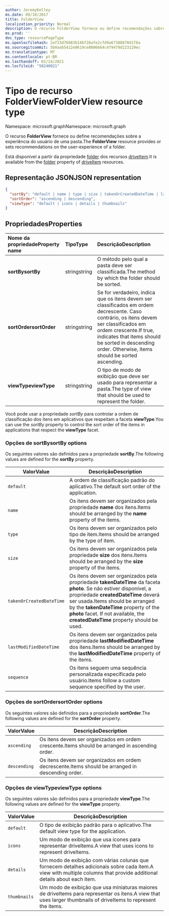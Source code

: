 ```yaml
---
author: JeremyKelley
ms.date: 09/10/2017
title: FolderView
localization_priority: Normal
description: O recurso FolderView fornece ou define recomendações sobre a experiência do usuário de uma pasta.
ms.prod: ''
doc_type: resourcePageType
ms.openlocfilehash: 2af23d76083b14bf26afe2cfd9a67388870d1f8a
ms.sourcegitcommit: 5b0aab5422e0619ce8806664c479479d223129ec
ms.translationtype: MT
ms.contentlocale: pt-BR
ms.lasthandoff: 02/14/2021
ms.locfileid: "50240021"
---
```

# <a name="folderview-resource-type"></a><span data-ttu-id="db788-103">Tipo de recurso FolderView</span><span class="sxs-lookup"><span data-stu-id="db788-103">FolderView resource type</span></span>

<span data-ttu-id="db788-104">Namespace: microsoft.graph</span><span class="sxs-lookup"><span data-stu-id="db788-104">Namespace: microsoft.graph</span></span>

<span data-ttu-id="db788-105">O recurso **FolderView** fornece ou define recomendações sobre a experiência do usuário de uma pasta.</span><span class="sxs-lookup"><span data-stu-id="db788-105">The **FolderView** resource provides or sets recommendations on the user-experience of a folder.</span></span>

<span data-ttu-id="db788-106">Está disponível a partir da propriedade [folder][folder-facet] dos recursos [driveItem][item-resource].</span><span class="sxs-lookup"><span data-stu-id="db788-106">It is available from the [folder][folder-facet] property of [driveItem][item-resource] resources.</span></span>

## <a name="json-representation"></a><span data-ttu-id="db788-107">Representação JSON</span><span class="sxs-lookup"><span data-stu-id="db788-107">JSON representation</span></span>

<!-- { "blockType": "resource", "@odata.type": "microsoft.graph.folderView" } -->

```json
{
  "sortBy": "default | name | type | size | takenOrCreatedDateTime | lastModifiedDateTime | sequence",
  "sortOrder": "ascending | descending",
  "viewType": "default | icons | details | thumbnails"
}
```

## <a name="properties"></a><span data-ttu-id="db788-108">Propriedades</span><span class="sxs-lookup"><span data-stu-id="db788-108">Properties</span></span>

| <span data-ttu-id="db788-109">Nome da propriedade</span><span class="sxs-lookup"><span data-stu-id="db788-109">Property name</span></span>         | <span data-ttu-id="db788-110">Tipo</span><span class="sxs-lookup"><span data-stu-id="db788-110">Type</span></span>   | <span data-ttu-id="db788-111">Descrição</span><span class="sxs-lookup"><span data-stu-id="db788-111">Description</span></span>
|:----------------------|:-------|:--------------------------------------------
| <span data-ttu-id="db788-112">**sortBy**</span><span class="sxs-lookup"><span data-stu-id="db788-112">**sortBy**</span></span>            | <span data-ttu-id="db788-113">string</span><span class="sxs-lookup"><span data-stu-id="db788-113">string</span></span> | <span data-ttu-id="db788-114">O método pelo qual a pasta deve ser classificada.</span><span class="sxs-lookup"><span data-stu-id="db788-114">The method by which the folder should be sorted.</span></span>
| <span data-ttu-id="db788-115">**sortOrder**</span><span class="sxs-lookup"><span data-stu-id="db788-115">**sortOrder**</span></span>         | <span data-ttu-id="db788-116">string</span><span class="sxs-lookup"><span data-stu-id="db788-116">string</span></span> | <span data-ttu-id="db788-p101">Se for verdadeiro, indica que os itens devem ser classificados em ordem decrescente. Caso contrário, os itens devem ser classificados em ordem crescente.</span><span class="sxs-lookup"><span data-stu-id="db788-p101">If true, indicates that items should be sorted in descending order. Otherwise, items should be sorted ascending.</span></span>
| <span data-ttu-id="db788-119">**viewType**</span><span class="sxs-lookup"><span data-stu-id="db788-119">**viewType**</span></span>          | <span data-ttu-id="db788-120">string</span><span class="sxs-lookup"><span data-stu-id="db788-120">string</span></span> | <span data-ttu-id="db788-121">O tipo de modo de exibição que deve ser usado para representar a pasta.</span><span class="sxs-lookup"><span data-stu-id="db788-121">The type of view that should be used to represent the folder.</span></span>

<span data-ttu-id="db788-122">Você pode usar a propriedade _sortBy_ para controlar a ordem de classificação dos itens em aplicativos que respeitam a faceta **viewType**.</span><span class="sxs-lookup"><span data-stu-id="db788-122">You can use the _sortBy_ property to control the sort order of the items in applications that respect the **viewType** facet.</span></span>

### <a name="sortby-options"></a><span data-ttu-id="db788-123">Opções de sortBy</span><span class="sxs-lookup"><span data-stu-id="db788-123">sortBy options</span></span>

<span data-ttu-id="db788-124">Os seguintes valores são definidos para a propriedade **sortBy**.</span><span class="sxs-lookup"><span data-stu-id="db788-124">The following values are defined for the **sortBy** property.</span></span>

| <span data-ttu-id="db788-125">Valor</span><span class="sxs-lookup"><span data-stu-id="db788-125">Value</span></span>                    | <span data-ttu-id="db788-126">Descrição</span><span class="sxs-lookup"><span data-stu-id="db788-126">Description</span></span>
| ------------------------ | --------------------------------------------------
| `default`                | <span data-ttu-id="db788-127">A ordem de classificação padrão do aplicativo.</span><span class="sxs-lookup"><span data-stu-id="db788-127">The default sort order of the application.</span></span>
| `name`                   | <span data-ttu-id="db788-128">Os itens devem ser organizados pela propriedade **name** dos itens.</span><span class="sxs-lookup"><span data-stu-id="db788-128">Items should be arranged by the **name** property of the items.</span></span>
| `type`                   | <span data-ttu-id="db788-129">Os itens devem ser organizados pelo tipo de item.</span><span class="sxs-lookup"><span data-stu-id="db788-129">Items should be arranged by the type of item.</span></span>
| `size`                   | <span data-ttu-id="db788-130">Os itens devem ser organizados pela propriedade **size** dos itens.</span><span class="sxs-lookup"><span data-stu-id="db788-130">Items should be arranged by the **size** property of the items.</span></span>
| `takenOrCreatedDateTime` | <span data-ttu-id="db788-p102">Os itens devem ser organizados pela propriedade **takenDateTime** da faceta **photo**. Se não estiver disponível, a propriedade **createdDateTime** deverá ser usada.</span><span class="sxs-lookup"><span data-stu-id="db788-p102">Items should be arranged by the **takenDateTime** property of the **photo** facet. If not available, the **createdDateTime** property should be used.</span></span>
| `lastModifiedDateTime`   | <span data-ttu-id="db788-133">Os itens devem ser organizados pela propriedade **lastModifiedDateTime** dos itens.</span><span class="sxs-lookup"><span data-stu-id="db788-133">Items should be arranged by the **lastModifiedDateTime** property of the items.</span></span>
| `sequence`               | <span data-ttu-id="db788-134">Os itens seguem uma sequência personalizada especificada pelo usuário.</span><span class="sxs-lookup"><span data-stu-id="db788-134">Items follow a custom sequence specified by the user.</span></span>


### <a name="sortorder-options"></a><span data-ttu-id="db788-135">Opções de sortOrder</span><span class="sxs-lookup"><span data-stu-id="db788-135">sortOrder options</span></span>

<span data-ttu-id="db788-136">Os seguintes valores são definidos para a propriedade **sortOrder**.</span><span class="sxs-lookup"><span data-stu-id="db788-136">The following values are defined for the **sortOrder** property.</span></span>

| <span data-ttu-id="db788-137">Valor</span><span class="sxs-lookup"><span data-stu-id="db788-137">Value</span></span>        | <span data-ttu-id="db788-138">Descrição</span><span class="sxs-lookup"><span data-stu-id="db788-138">Description</span></span>
| ------------ | --------------------------------------------------------------
| `ascending`  | <span data-ttu-id="db788-139">Os itens devem ser organizados em ordem crescente.</span><span class="sxs-lookup"><span data-stu-id="db788-139">Items should be arranged in ascending order.</span></span>
| `descending` | <span data-ttu-id="db788-140">Os itens devem ser organizados em ordem decrescente.</span><span class="sxs-lookup"><span data-stu-id="db788-140">Items should be arranged in descending order.</span></span>


### <a name="viewtype-options"></a><span data-ttu-id="db788-141">Opções de viewType</span><span class="sxs-lookup"><span data-stu-id="db788-141">viewType options</span></span>

<span data-ttu-id="db788-142">Os seguintes valores são definidos para a propriedade **viewType**.</span><span class="sxs-lookup"><span data-stu-id="db788-142">The following values are defined for the **viewType** property.</span></span>

| <span data-ttu-id="db788-143">Valor</span><span class="sxs-lookup"><span data-stu-id="db788-143">Value</span></span>        | <span data-ttu-id="db788-144">Descrição</span><span class="sxs-lookup"><span data-stu-id="db788-144">Description</span></span>
| ------------ | --------------------------------------------------------------
| `default`    | <span data-ttu-id="db788-145">O tipo de exibição padrão para o aplicativo.</span><span class="sxs-lookup"><span data-stu-id="db788-145">The default view type for the application.</span></span>
| `icons`      | <span data-ttu-id="db788-146">Um modo de exibição que usa ícones para representar driveItems.</span><span class="sxs-lookup"><span data-stu-id="db788-146">A view that uses icons to represent driveItems.</span></span>
| `details`    | <span data-ttu-id="db788-147">Um modo de exibição com várias colunas que fornecem detalhes adicionais sobre cada item.</span><span class="sxs-lookup"><span data-stu-id="db788-147">A view with multiple columns that provide additional details about each item.</span></span>
| `thumbnails` | <span data-ttu-id="db788-148">Um modo de exibição que usa miniaturas maiores de driveItems para representar os itens.</span><span class="sxs-lookup"><span data-stu-id="db788-148">A view that uses larger thumbnails of driveItems to represent the items.</span></span>


[item-resource]: driveitem.md
[folder-facet]: folder.md

<!-- {
  "type": "#page.annotation",
  "description": "The FolderView facet provides or sets recommendations on the user-experience of a folder.",
  "keywords": "view, folderview, sortby, sortorder, viewtype, coversourceid, folder",
  "section": "documentation",
  "suppressions": [
    "Warning: /api-reference/v1.0/resources/folderview.md:
      Found potential enums in resource example that weren't defined in a table:(default,icons,details,thumbnails) are in resource, but () are in table",
    "Warning: /api-reference/v1.0/resources/folderview.md:
      Found potential enums in resource example that weren't defined in a table:(default,name,type,size,takenOrCreatedDateTime,lastModifiedDateTime,sequence) are in resource, but () are in table",
    "Warning: /api-reference/v1.0/resources/folderview.md:
      Found potential enums in resource example that weren't defined in a table:(ascending,descending) are in resource, but () are in table"
  ],
  "tocPath": "Facets/FolderView"
} -->

